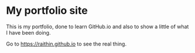 # My portfolio site

This is my portfolio, done to learn GitHub.io and also to show a little of what I have been doing.

Go to https://raithin.github.io to see the real thing.
